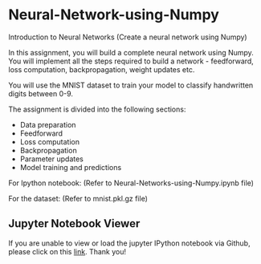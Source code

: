 # Neural-Network-using-Numpy
Introduction to Neural Networks (Create a neural network using Numpy)

In this assignment, you will build a complete neural network using Numpy. You will implement all the steps required to build a network - feedforward, loss computation, backpropagation, weight updates etc.

You will use the MNIST dataset to train your model to classify handwritten digits between 0-9.

The assignment is divided into the following sections:

-   Data preparation
-   Feedforward
-   Loss computation
-   Backpropagation
-   Parameter updates
-   Model training and predictions

For Ipython notebook: (Refer to Neural-Networks-using-Numpy.ipynb file)

For  the dataset: (Refer to mnist.pkl.gz file)

## Jupyter Notebook Viewer
If you are unable to view or load the jupyter IPython notebook via Github, please click on this [link](https://nbviewer.jupyter.org/github/ChaitanyaC22/Neural-Network-using-Numpy/blob/chai_main/Neural-Network-using-Numpy.ipynb).
Thank you!
